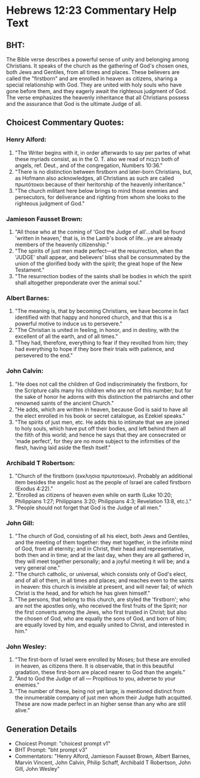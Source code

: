 # Hebrews 12:23 Commentary Help Text

## BHT:
The Bible verse describes a powerful sense of unity and belonging among Christians. It speaks of the church as the gathering of God's chosen ones, both Jews and Gentiles, from all times and places. These believers are called the "firstborn" and are enrolled in heaven as citizens, sharing a special relationship with God. They are united with holy souls who have gone before them, and they eagerly await the righteous judgment of God. The verse emphasizes the heavenly inheritance that all Christians possess and the assurance that God is the ultimate Judge of all.

## Choicest Commentary Quotes:
### Henry Alford:
1. "The Writer begins with it, in order afterwards to say per partes of what these myriads consist, as in the O. T. also we read of רִבְבוֹת both of angels, ref. Deut., and of the congregation, Numbers 10:36."
2. "There is no distinction between firstborn and later-born Christians, but, as Hofmann also acknowledges, all Christians as such are called πρωτότοκοι because of their heritorship of the heavenly inheritance."
3. "The church militant here below brings to mind those enemies and persecutors, for deliverance and righting from whom she looks to the righteous judgment of God."

### Jamieson Fausset Brown:
1. "All those who at the coming of 'God the Judge of all'...shall be found 'written in heaven,' that is, in the Lamb's book of life...ye are already members of the heavenly citizenship." 
2. "The spirits of just men made perfect—at the resurrection, when the 'JUDGE' shall appear, and believers' bliss shall be consummated by the union of the glorified body with the spirit; the great hope of the New Testament." 
3. "The resurrection bodies of the saints shall be bodies in which the spirit shall altogether preponderate over the animal soul."

### Albert Barnes:
1. "The meaning is, that by becoming Christians, we have become in fact identified with that happy and honored church, and that this is a powerful motive to induce us to persevere."
2. "The Christian is united in feeling, in honor, and in destiny, with the excellent of all the earth, and of all times."
3. "They had, therefore, everything to fear if they revolted from him; they had everything to hope if they bore their trials with patience, and persevered to the end."

### John Calvin:
1. "He does not call the children of God indiscriminately the firstborn, for the Scripture calls many his children who are not of this number; but for the sake of honor he adorns with this distinction the patriarchs and other renowned saints of the ancient Church."
2. "He adds, which are written in heaven, because God is said to have all the elect enrolled in his book or secret catalogue, as Ezekiel speaks."
3. "The spirits of just men, etc. He adds this to intimate that we are joined to holy souls, which have put off their bodies, and left behind them all the filth of this world; and hence he says that they are consecrated or 'made perfect', for they are no more subject to the infirmities of the flesh, having laid aside the flesh itself."

### Archibald T Robertson:
1. "Church of the firstborn (εκκλησια πρωτοτοκων). Probably an additional item besides the angelic host as the people of Israel are called firstborn (Exodus 4:22)."
2. "Enrolled as citizens of heaven even while on earth (Luke 10:20; Philippians 1:27; Philippians 3:20; Philippians 4:3; Revelation 13:8, etc.)."
3. "People should not forget that God is the Judge of all men."

### John Gill:
1. "The church of God, consisting of all his elect, both Jews and Gentiles, and the meeting of them together: they met together, in the infinite mind of God, from all eternity; and in Christ, their head and representative, both then and in time; and at the last day, when they are all gathered in, they will meet together personally; and a joyful meeting it will be; and a very general one."
2. "The church catholic, or universal, which consists only of God's elect, and of all of them, in all times and places; and reaches even to the saints in heaven: this church is invisible at present, and will never fail; of which Christ is the head, and for which he has given himself."
3. "The persons, that belong to this church, are styled the 'firstborn'; who are not the apostles only, who received the first fruits of the Spirit; nor the first converts among the Jews, who first trusted in Christ; but also the chosen of God, who are equally the sons of God, and born of him; are equally loved by him, and equally united to Christ, and interested in him."

### John Wesley:
1. "The first-born of Israel were enrolled by Moses; but these are enrolled in heaven, as citizens there. It is observable, that in this beautiful gradation, these first-born are placed nearer to God than the angels."
2. "And to God the Judge of all — Propitious to you, adverse to your enemies."
3. "The number of these, being not yet large, is mentioned distinct from the innumerable company of just men whom their Judge hath acquitted. These are now made perfect in an higher sense than any who are still alive."


## Generation Details
- Choicest Prompt: "choicest prompt v1"
- BHT Prompt: "bht prompt v3"
- Commentators: "Henry Alford, Jamieson Fausset Brown, Albert Barnes, Marvin Vincent, John Calvin, Philip Schaff, Archibald T Robertson, John Gill, John Wesley"
